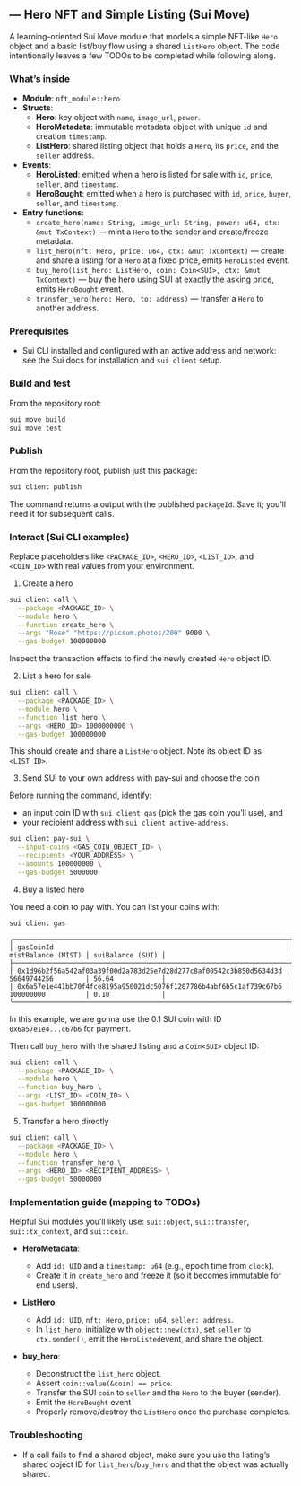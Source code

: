 ## — Hero NFT and Simple Listing (Sui Move)

A learning-oriented Sui Move module that models a simple NFT-like `Hero` object and a basic list/buy flow using a shared `ListHero` object. The code intentionally leaves a few TODOs to be completed while following along.

### What’s inside

- **Module**: `nft_module::hero`
- **Structs**:
  - **Hero**: key object with `name`, `image_url`, `power`.
  - **HeroMetadata**: immutable metadata object with unique `id` and creation `timestamp`.
  - **ListHero**: shared listing object that holds a `Hero`, its `price`, and the `seller` address.
- **Events**:
  - **HeroListed**: emitted when a hero is listed for sale with `id`, `price`, `seller`, and `timestamp`.
  - **HeroBought**: emitted when a hero is purchased with `id`, `price`, `buyer`, `seller`, and `timestamp`.
- **Entry functions**:
  - `create_hero(name: String, image_url: String, power: u64, ctx: &mut TxContext)` — mint a `Hero` to the sender and create/freeze metadata.
  - `list_hero(nft: Hero, price: u64, ctx: &mut TxContext)` — create and share a listing for a `Hero` at a fixed price, emits `HeroListed` event.
  - `buy_hero(list_hero: ListHero, coin: Coin<SUI>, ctx: &mut TxContext)` — buy the hero using SUI at exactly the asking price, emits `HeroBought` event.
  - `transfer_hero(hero: Hero, to: address)` — transfer a `Hero` to another address.

### Prerequisites

- Sui CLI installed and configured with an active address and network: see the Sui docs for installation and `sui client` setup.

### Build and test

From the repository root:

```bash
sui move build
sui move test
```

### Publish

From the repository root, publish just this package:

```bash
sui client publish
```

The command returns a output with the published `packageId`. Save it; you’ll need it for subsequent calls.

### Interact (Sui CLI examples)

Replace placeholders like `<PACKAGE_ID>`, `<HERO_ID>`, `<LIST_ID>`, and `<COIN_ID>` with real values from your environment.

1. Create a hero

```bash
sui client call \
  --package <PACKAGE_ID> \
  --module hero \
  --function create_hero \
  --args "Rose" "https://picsum.photos/200" 9000 \
  --gas-budget 100000000
```

Inspect the transaction effects to find the newly created `Hero` object ID.

2. List a hero for sale

```bash
sui client call \
  --package <PACKAGE_ID> \
  --module hero \
  --function list_hero \
  --args <HERO_ID> 1000000000 \
  --gas-budget 100000000
```

This should create and share a `ListHero` object. Note its object ID as `<LIST_ID>`.

3. Send SUI to your own address with pay-sui and choose the coin

Before running the command, identify:

- an input coin ID with `sui client gas` (pick the gas coin you’ll use), and
- your recipient address with `sui client active-address`.

```bash
sui client pay-sui \
  --input-coins <GAS_COIN_OBJECT_ID> \
  --recipients <YOUR_ADDRESS> \
  --amounts 100000000 \
  --gas-budget 5000000
```

4. Buy a listed hero

You need a coin to pay with. You can list your coins with:

```bash
sui client gas
```

```
╭────────────────────────────────────────────────────────────────────┬────────────────────┬──────────────────╮
│ gasCoinId                                                          │ mistBalance (MIST) │ suiBalance (SUI) │
├────────────────────────────────────────────────────────────────────┼────────────────────┼──────────────────┤
│ 0x1d96b2f56a542af03a39f00d2a783d25e7d28d277c8af00542c3b850d5634d3d │ 56649744256        │ 56.64            │
│ 0x6a57e1e441bb70f4fce8195a950021dc5076f1207786b4abf6b5c1af739c67b6 │ 100000000          │ 0.10             │
╰────────────────────────────────────────────────────────────────────┴────────────────────┴──────────────────╯
```

In this example, we are gonna use the 0.1 SUI coin with ID `0x6a57e1e4...c67b6` for payment.

Then call `buy_hero` with the shared listing and a `Coin<SUI>` object ID:

```bash
sui client call \
  --package <PACKAGE_ID> \
  --module hero \
  --function buy_hero \
  --args <LIST_ID> <COIN_ID> \
  --gas-budget 100000000
```

5. Transfer a hero directly

```bash
sui client call \
  --package <PACKAGE_ID> \
  --module hero \
  --function transfer_hero \
  --args <HERO_ID> <RECIPIENT_ADDRESS> \
  --gas-budget 50000000
```

### Implementation guide (mapping to TODOs)

Helpful Sui modules you’ll likely use: `sui::object`, `sui::transfer`, `sui::tx_context`, and `sui::coin`.

- **HeroMetadata**:

  - Add `id: UID` and a `timestamp: u64` (e.g., epoch time from `clock`).
  - Create it in `create_hero` and freeze it (so it becomes immutable for end users).

- **ListHero**:

  - Add `id: UID`, `nft: Hero`, `price: u64`, `seller: address`.
  - In `list_hero`, initialize with `object::new(ctx)`, set `seller` to `ctx.sender()`, emit the `HeroListed`event, and share the object.

- **buy_hero**:
  - Deconstruct the `list_hero` object.
  - Assert `coin::value(&coin) == price`.
  - Transfer the SUI `coin` to `seller` and the `Hero` to the buyer (sender).
  - Emit the `HeroBought` event
  - Properly remove/destroy the `ListHero` once the purchase completes.

### Troubleshooting

- If a call fails to find a shared object, make sure you use the listing’s shared object ID for `list_hero`/`buy_hero` and that the object was actually shared.
